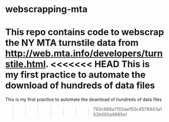 # webscrapping-mta
This repo contains code to webscrap the NY MTA turnstile data from http://web.mta.info/developers/turnstile.html.
<<<<<<< HEAD
 This is my first practice to automate the download of hundreds of data files
=======
This is my first practice to automate the download of hundreds of data files
>>>>>>> 793c688a7103aef50c4579443a102b092a9885e1
